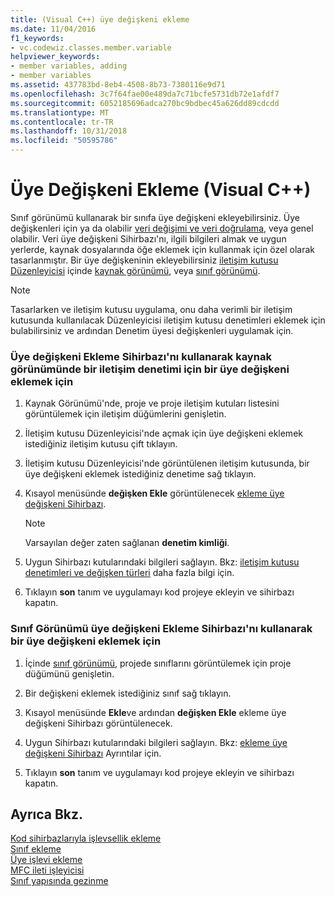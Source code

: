```yaml
---
title: (Visual C++) üye değişkeni ekleme
ms.date: 11/04/2016
f1_keywords:
- vc.codewiz.classes.member.variable
helpviewer_keywords:
- member variables, adding
- member variables
ms.assetid: 437783bd-8eb4-4508-8b73-7380116e9d71
ms.openlocfilehash: 3c7f64fae00e489da7c71bcfe5731db72e1afdf7
ms.sourcegitcommit: 6052185696adca270bc9bdbec45a626dd89cdcdd
ms.translationtype: MT
ms.contentlocale: tr-TR
ms.lasthandoff: 10/31/2018
ms.locfileid: "50595786"
---
```

# <a name="adding-a-member-variable--visual-c"></a>Üye Değişkeni Ekleme (Visual C++)

Sınıf görünümü kullanarak bir sınıfa üye değişkeni ekleyebilirsiniz. Üye değişkenleri için ya da olabilir [veri değişimi ve veri doğrulama](../mfc/dialog-data-exchange-and-validation.md), veya genel olabilir. Veri üye değişkeni Sihirbazı'nı, ilgili bilgileri almak ve uygun yerlerde, kaynak dosyalarında öğe eklemek için kullanmak için özel olarak tasarlanmıştır. Bir üye değişkeninin ekleyebilirsiniz [iletişim kutusu Düzenleyicisi](../windows/dialog-editor.md) içinde [kaynak görünümü](../windows/resource-view-window.md), veya [sınıf görünümü](/visualstudio/ide/viewing-the-structure-of-code).

> [!NOTE]
>  Tasarlarken ve iletişim kutusu uygulama, onu daha verimli bir iletişim kutusunda kullanılacak Düzenleyicisi iletişim kutusu denetimleri eklemek için bulabilirsiniz ve ardından Denetim üyesi değişkenleri uygulamak için.

### <a name="to-add-a-member-variable-for-a-dialog-control-in-resource-view-using-the-add-member-variable-wizard"></a>Üye değişkeni Ekleme Sihirbazı'nı kullanarak kaynak görünümünde bir iletişim denetimi için bir üye değişkeni eklemek için

1. Kaynak Görünümü'nde, proje ve proje iletişim kutuları listesini görüntülemek için iletişim düğümlerini genişletin.

1. İletişim kutusu Düzenleyicisi'nde açmak için üye değişkeni eklemek istediğiniz iletişim kutusu çift tıklayın.

1. İletişim kutusu Düzenleyicisi'nde görüntülenen iletişim kutusunda, bir üye değişkeni eklemek istediğiniz denetime sağ tıklayın.

1. Kısayol menüsünde **değişken Ekle** görüntülenecek [ekleme üye değişkeni Sihirbazı](../ide/add-member-variable-wizard.md).

   > [!NOTE]
   > Varsayılan değer zaten sağlanan **denetim kimliği**.

1. Uygun Sihirbazı kutularındaki bilgileri sağlayın. Bkz: [iletişim kutusu denetimleri ve değişken türleri](../ide/dialog-box-controls-and-variable-types.md) daha fazla bilgi için.

1. Tıklayın **son** tanım ve uygulamayı kod projeye ekleyin ve sihirbazı kapatın.

### <a name="to-add-a-member-variable-from-class-view-using-the-add-member-variable-wizard"></a>Sınıf Görünümü üye değişkeni Ekleme Sihirbazı'nı kullanarak bir üye değişkeni eklemek için

1. İçinde [sınıf görünümü](/visualstudio/ide/viewing-the-structure-of-code), projede sınıflarını görüntülemek için proje düğümünü genişletin.

1. Bir değişkeni eklemek istediğiniz sınıf sağ tıklayın.

1. Kısayol menüsünde **Ekle**ve ardından **değişken Ekle** ekleme üye değişkeni Sihirbazı görüntülenecek.

1. Uygun Sihirbazı kutularındaki bilgileri sağlayın. Bkz: [ekleme üye değişkeni Sihirbazı](../ide/add-member-variable-wizard.md) Ayrıntılar için.

1. Tıklayın **son** tanım ve uygulamayı kod projeye ekleyin ve sihirbazı kapatın.

## <a name="see-also"></a>Ayrıca Bkz.

[Kod sihirbazlarıyla işlevsellik ekleme](../ide/adding-functionality-with-code-wizards-cpp.md)<br>
[Sınıf ekleme](../ide/adding-a-class-visual-cpp.md)<br>
[Üye işlevi ekleme](../ide/adding-a-member-function-visual-cpp.md)<br>
[MFC ileti işleyicisi](../mfc/reference/adding-an-mfc-message-handler.md)<br>
[Sınıf yapısında gezinme](../ide/navigating-the-class-structure-visual-cpp.md)